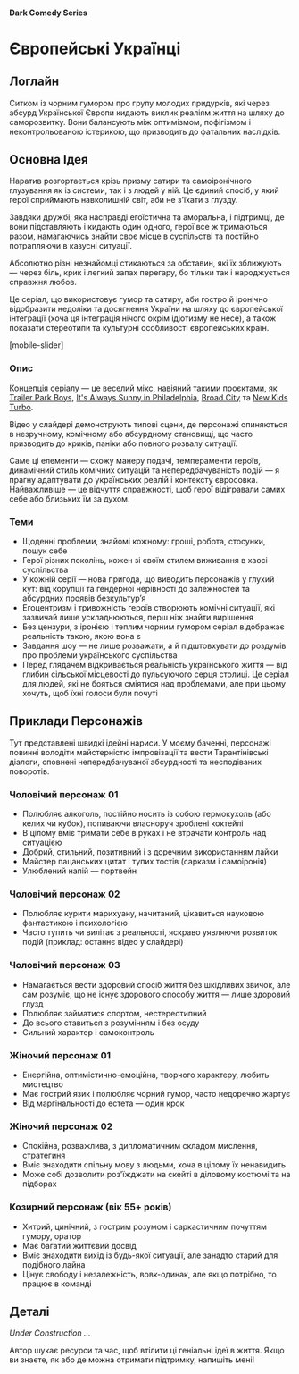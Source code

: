 #### Dark Comedy Series

# Європейські Українці

## Логлайн

Ситком із чорним гумором про групу молодих придурків, які через абсурд Української Європи кидають виклик реаліям життя на шляху до саморозвитку. Вони балансують між оптимізмом, пофігізмом і неконтрольованою істерикою, що призводить до фатальних наслідків.

## Основна Ідея

Наратив розгортається крізь призму сатири та самоіронічного глузування як із системи, так і з людей у ній. Це єдиний спосіб, у який герої сприймають навколишній світ, аби не з'їхати з глузду.

Завдяки дружбі, яка насправді егоїстична та аморальна, і підтримці, де вони підставляють і кидають один одного, герої все ж тримаються разом, намагаючись знайти своє місце в суспільстві та постійно потрапляючи в казусні ситуації.

Абсолютно різні незнайомці стикаються за обставин, які їх зближують — через біль, крик і легкий запах перегару, бо тільки так і народжується справжня любов.

Це серіал, що використовує гумор та сатиру, аби гостро й іронічно відобразити недоліки та досягнення України на шляху до європейської інтеграції (хоча ця інтеграція нічого окрім ідіотизму не несе), а також показати стереотипи та культурні особливості європейських країн.

[mobile-slider]

### Опис

Концепція серіалу — це веселий мікс, навіяний такими проєктами, як [Trailer Park Boys](https://www.imdb.com/title/tt0290988/), [It's Always Sunny in Philadelphia](https://www.imdb.com/title/tt0472954/), [Broad City](https://www.imdb.com/title/tt2578560/) та [New Kids Turbo](https://www.imdb.com/title/tt1648112/).

Відео у слайдері демонструють типові сцени, де персонажі опиняються в незручному, комічному або абсурдному становищі, що часто призводить до криків, паніки або повного розвалу ситуації.

Саме ці елементи — схожу манеру подачі, темпераменти героїв, динамічний стиль комічних ситуацій та непередбачуваність подій — я прагну адаптувати до українських реалій і контексту євросовка. Найважливіше — це відчуття справжності, щоб герої відігравали самих себе або близьких їм за духом.

### Теми

- Щоденні проблеми, знайомі кожному: гроші, робота, стосунки, пошук себе
- Герої різних поколінь, кожен зі своїм стилем виживання в хаосі суспільства
- У кожній серії — нова пригода, що виводить персонажів у глухий кут: від корупції та гендерної нерівності до залежностей та абсурдних проявів безкультур’я
- Егоцентризм і тривожність героїв створюють комічні ситуації, які зазвичай лише ускладнюються, перш ніж знайти вирішення
- Без цензури, з іронією і теплим чорним гумором серіал відображає реальність такою, якою вона є
- Завдання шоу — не лише розважати, а й підштовхувати до роздумів про проблеми українського суспільства
- Перед глядачем відкривається реальність українського життя — від глибин сільської місцевості до пульсуючого серця столиці. Це серіал для людей, які не бояться сміятися над проблемами, але при цьому хочуть, щоб їхні голоси були почуті

## Приклади Персонажів

Тут представлені швидкі ідейні нариси. У моєму баченні, персонажі повинні володіти майстерністю імпровізації та вести Тарантінівські діалоги, сповнені непередбачуваної абсурдності та несподіваних поворотів.

### Чоловічий персонаж 01

- Полюбляє алкоголь, постійно носить із собою термокухоль (або келих чи кубок), попиваючи власноруч зроблені коктейлі
- В цілому вміє тримати себе в руках і не втрачати контроль над ситуацією
- Добрий, стильний, позитивний і з доречним використанням лайки
- Майстер пацанських цитат і тупих тостів (сарказм і самоіронія)
- Улюблений напій — портвейн

### Чоловічий персонаж 02

- Полюбляє курити марихуану, начитаний, цікавиться науковою фантастикою і психологією
- Часто тупить чи вилітає з реальності, яскраво уявляючи розвиток подій (приклад: останнє відео у слайдері)

### Чоловічий персонаж 03

- Намагається вести здоровий спосіб життя без шкідливих звичок, але сам розуміє, що не існує здорового способу життя — лише здоровий глузд
- Полюбляє займатися спортом, нестереотипний
- До всього ставиться з розумінням і без осуду
- Сильний характер і самоконтроль

### Жіночий персонаж 01

- Енергійна, оптимістично-емоційна, творчого характеру, любить мистецтво
- Має гострий язик і полюбляє чорний гумор, часто недоречно жартує
- Від маргінальності до естета — один крок

### Жіночий персонаж 02

- Спокійна, розважлива, з дипломатичним складом мислення, стратегиня
- Вміє знаходити спільну мову з людьми, хоча в цілому їх ненавидить
- Може собі дозволити роз'їжджати на скейті в діловому костюмі та на підборах

### Козирний персонаж (вік 55+ років)

- Хитрий, цинічний, з гострим розумом і саркастичним почуттям гумору, оратор
- Має багатий життєвий досвід
- Вміє знаходити вихід із будь-якої ситуації, але занадто старий для подібного лайна
- Цінує свободу і незалежність, вовк-одинак, але якщо потрібно, то працює в команді

## Деталі

*Under Construction …*

Автор шукає ресурси та час, щоб втілити ці геніальні ідеї в життя. Якщо ви знаєте, як або де можна отримати підтримку, напишіть мені!